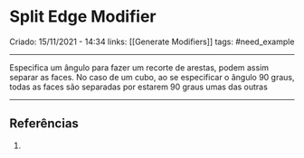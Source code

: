 # Split Edge Modifier
Criado: 15/11/2021 - 14:34
links: [[Generate Modifiers]]
tags: #need_example

---

Especifica um ângulo para fazer um recorte de arestas, podem assim separar as faces. No caso de um cubo, ao se especificar o ângulo 90 graus,  todas as faces são separadas por estarem 90 graus umas das outras

---
## Referências
1.